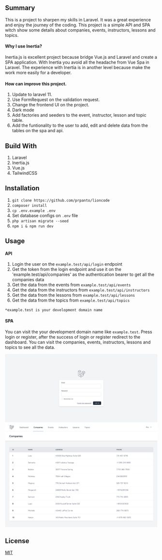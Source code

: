 ## Summary

This is a project to sharpen my skills in Laravel. It was a great experience and enjoy the journey of the coding. This project is a simple API and SPA witch show some details about companies, events, instructors, lessons and topics.

#### Why I use Inertia?

Inertia.js is excellent project because bridge Vue.js and Laravel and create a SPA application. With Inertia you avoid all the headache from Vue Spa in Laravel. The experience with Inertia is in another level because make the work more easily for a developer.

#### How can improve this project.

1. Update to laravel 11.
2. Use FormRequest on the validation request.
3. Change the frontend UI on the project.
4. Dark mode
5. Add factories and seeders to the event, instructor, lesson and topic table.
6. Add the funtionality to the user to add, edit and delete data from the tables on the spa and api.

## Build With

1. Laravel
2. Inertia.js
3. Vue.js
4. TailwindCSS

## Installation

1. `git clone https://github.com/prpanto/lioncode`
2. `composer install`
3. `cp .env.example .env`
4. Set database configs on `.env` file
5. `php artisan migrate --seed`
6. `npm i & npm run dev`

## Usage

#### API

1. Login the user on the `example.test/api/login` endpoint
2. Get the token from the login endpoint and use it on the 'example.test/api/companies' as the authentication bearer to get all the companies data
3. Get the data from the events from `example.test/api/events`
4. Get the data from the instructors from `example.test/api/instructors`
5. Get the data from the lessons from `example.test/api/lessons`
6. Get the data from the topics from `example.test/api/topics`

`*example.test is your development domain name`

#### SPA

You can visit the your development domain name like `example.test`. Press login or register, after the success of login or register redirect to the dashboard. You can visit the companies, events, instructors, lessons and topics to see all the data.

![Login Screenshot](/screenshot_1.png)
![Companies Screenshot](/screenshot_2.png)

## License

[MIT](./LICENSE)

